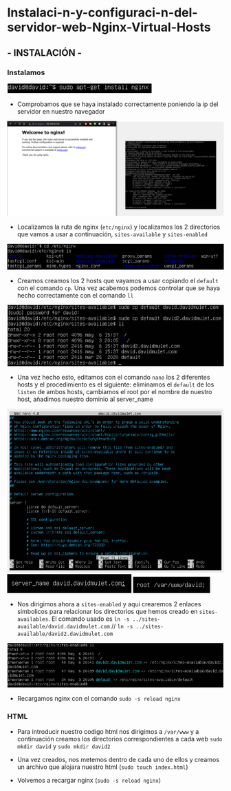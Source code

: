 # Instalaci-n-y-configuraci-n-del-servidor-web-Nginx-Virtual-Hosts

## - INSTALACIÓN -

### Instalamos

![Image text](https://github.com/DavidMuletMelia/Instalaci-n-y-configuraci-n-del-servidor-web-Nginx-Virtual-Hosts/blob/main/practica%20maximo%202/0.PNG)

- Comprobamos que se haya instalado correctamente poniendo la ip del servidor en nuestro navegador

![Image text](https://github.com/DavidMuletMelia/Instalaci-n-y-configuraci-n-del-servidor-web-Nginx-Virtual-Hosts/blob/main/practica%20maximo%202/1.PNG)

- Localizamos la ruta de nginx (`etc/nginx`) y localizamos los 2 directorios que vamos a usar a continuación, `sites-available` y `sites-enabled`

![Image text](https://github.com/DavidMuletMelia/Instalaci-n-y-configuraci-n-del-servidor-web-Nginx-Virtual-Hosts/blob/main/practica%20maximo%202/2.PNG)


- Creamos creamos los 2 hosts que vayamos a usar copiando el `default` con el comando `cp`. Una vez acabemos podemos controlar que se haya hecho correctamente con el comando `ll`

![Image text](https://github.com/DavidMuletMelia/Instalaci-n-y-configuraci-n-del-servidor-web-Nginx-Virtual-Hosts/blob/main/practica%20maximo%202/6.PNG)

- Una vez hecho esto, editamos con el comando `nano` los 2 diferentes hosts y el procedimiento es el siguiente: eliminamos el `default` de los `listen` de ambos hosts, cambiamos el root por el nombre de nuestro host, añadimos nuestro dominio al server_name

![Image text](https://github.com/DavidMuletMelia/Instalaci-n-y-configuraci-n-del-servidor-web-Nginx-Virtual-Hosts/blob/main/practica%20maximo%202/7.PNG)
![Image text](https://github.com/DavidMuletMelia/Instalaci-n-y-configuraci-n-del-servidor-web-Nginx-Virtual-Hosts/blob/main/practica%20maximo%202/8.PNG)
![Image text](https://github.com/DavidMuletMelia/Instalaci-n-y-configuraci-n-del-servidor-web-Nginx-Virtual-Hosts/blob/main/practica%20maximo%202/9.PNG)



- Nos dirigimos ahora a `sites-enabled` y aqui crearemos 2 enlaces simbolicos para relacionar los directorios que hemos creado en `sites-availables`. El comando usado es `ln -s ../sites-available/david.davidmulet.com` // `ln -s ../sites-available/david2.davidmulet.com`

![Image text](https://github.com/DavidMuletMelia/Instalaci-n-y-configuraci-n-del-servidor-web-Nginx-Virtual-Hosts/blob/main/practica%20maximo%202/17.PNG)


- Recargamos nginx con el comando `sudo -s reload nginx`

### HTML

- Para introducir nuestro codigo html nos dirigimos a `/var/www` y a continuación creamos los directorios correspondientes a cada web `sudo mkdir david` y `sudo mkdir david2`

- Una vez creados, nos metemos dentro de cada uno de ellos y creamos un archivo que alojara nuestro html (`sudo touch index.html`)

- Volvemos a recargar nginx (`sudo -s reload nginx`)


